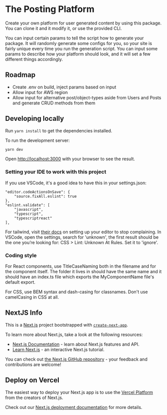 # The Posting Platform

Create your own platform for user generated content by using this package. You can clone it and it modify it, or use the provided CLI.

You can input certain params to tell the script how to generate your package. It will randomly generate some configs for you, so your site is fairly unique every time you run the generation script. You can input some params to describe how your platform should look, and it will set a few different things accordingly.

## Roadmap

- Create .env on build, inject params based on input
- Allow input for AWS region
- Allow input for alternative post/object-types aside from Users and Posts and generate CRUD methods from them

## Developing locally

Run `yarn install` to get the dependencies installed.

To run the development server:

```bash
yarn dev
```

Open [http://localhost:3000](http://localhost:3000) with your browser to see the result.

### Setting your IDE to work with this project

If you use VSCode, it's a good idea to have this in your settings.json:

```
"editor.codeActionsOnSave": {
    "source.fixAll.eslint": true
},
"eslint.validate": [
    "javascript",
    "typescript",
    "typescriptreact"
],
```

For tailwind, visit [their docs](https://tailwindcss.com/docs/editor-setup) on setting up your editor to stop complaining.
In VSCode, open the settings, search for 'unknown', the first result should be the one you’re looking for: CSS > Lint: Unknown At Rules. Set it to 'ignore'.

### Coding style

For React components, use TitleCaseNaming both in the filename and for the component itself. The folder it lives in should have the same name and it should have an index.ts file which exports the MyComponentName file's default export.

For CSS, use BEM syntax and dash-casing for classnames. Don't use camelCasing in CSS at all.

## NextJS Info

This is a [Next.js](https://nextjs.org/) project bootstrapped with [`create-next-app`](https://github.com/vercel/next.js/tree/canary/packages/create-next-app).

To learn more about Next.js, take a look at the following resources:

- [Next.js Documentation](https://nextjs.org/docs) - learn about Next.js features and API.
- [Learn Next.js](https://nextjs.org/learn) - an interactive Next.js tutorial.

You can check out [the Next.js GitHub repository](https://github.com/vercel/next.js/) - your feedback and contributions are welcome!

## Deploy on Vercel

The easiest way to deploy your Next.js app is to use the [Vercel Platform](https://vercel.com/new?utm_medium=default-template&filter=next.js&utm_source=create-next-app&utm_campaign=create-next-app-readme) from the creators of Next.js.

Check out our [Next.js deployment documentation](https://nextjs.org/docs/deployment) for more details.

